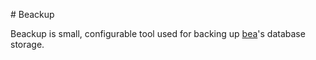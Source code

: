 #   B e a c k u p 

Beackup is small, configurable tool used for backing up [bea](github.com/branila/bea)'s database storage.
 
